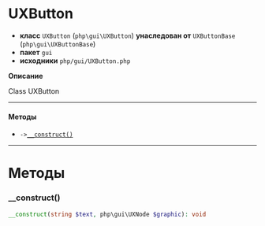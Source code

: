 # UXButton

- **класс** `UXButton` (`php\gui\UXButton`) **унаследован от** `UXButtonBase` (`php\gui\UXButtonBase`)
- **пакет** `gui`
- **исходники** `php/gui/UXButton.php`

**Описание**

Class UXButton

---

#### Методы

- `->`[`__construct()`](#method-__construct)

---
# Методы

<a name="method-__construct"></a>

### __construct()
```php
__construct(string $text, php\gui\UXNode $graphic): void
```
